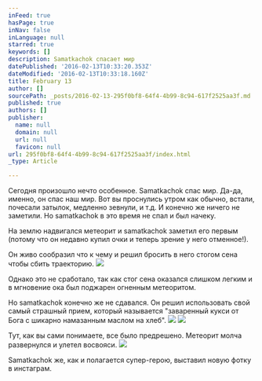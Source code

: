 ```yaml
---
inFeed: true
hasPage: true
inNav: false
inLanguage: null
starred: true
keywords: []
description: Samatkachok спасает мир
datePublished: '2016-02-13T10:33:20.353Z'
dateModified: '2016-02-13T10:33:18.160Z'
title: February 13
author: []
sourcePath: _posts/2016-02-13-295f0bf8-64f4-4b99-8c94-617f2525aa3f.md
published: true
authors: []
publisher:
  name: null
  domain: null
  url: null
  favicon: null
url: 295f0bf8-64f4-4b99-8c94-617f2525aa3f/index.html
_type: Article

---
```

Сегодня произошло нечто особенное. Samatkachok спас мир. Да-да, именно, он спас наш мир. Вот вы проснулись утром как обычно, встали, почесали затылок, медленно зевнули, и т.д. И конечно же ничего не заметили. Но samatkachok в это время не спал и был начеку. 

На землю надвигался метеорит и samatkachok заметил его первым (потому что он недавно купил очки и теперь зрение у него отменное!). 

Он живо сообразил что к чему и решил бросить в него стогом сена чтобы сбить траекторию.
![](https://the-grid-user-content.s3-us-west-2.amazonaws.com/89cdf9b6-95b3-4059-bc11-a2fcfad0b86e.jpg)

Однако это не сработало, так как стог сена оказался слишком легким и в мгновение ока был поджарен огненным метеоритом. 

Но samatkachok конечно же не сдавался. Он решил использовать свой самый страшный прием, который называется "заваренный кукси от Бога с шикарно намазанным маслом на хлеб". ![](https://the-grid-user-content.s3-us-west-2.amazonaws.com/0e989f3e-42dd-4129-8c39-20749f988d04.jpg)
![](https://the-grid-user-content.s3-us-west-2.amazonaws.com/28c0f9ec-fa26-4f0d-8274-844e0ae473a1.jpg)

Тут, как вы сами понимаете, все было предрешено. Метеорит молча развернулся и улетел восвояси. ![](https://s3-us-west-2.amazonaws.com/the-grid-img/p/cbffe1e2b8e21ffea927b97053b5a6a59d2c0ef8.jpg)

Samatkachok же, как и полагается супер-герою, выставил новую фотку в инстаграм.